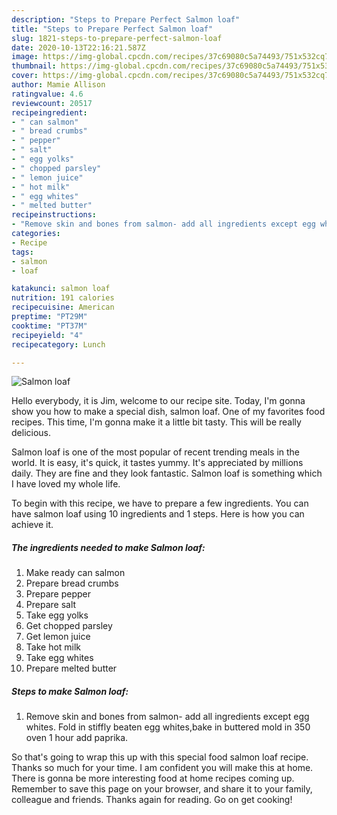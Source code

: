 ```yaml
---
description: "Steps to Prepare Perfect Salmon loaf"
title: "Steps to Prepare Perfect Salmon loaf"
slug: 1821-steps-to-prepare-perfect-salmon-loaf
date: 2020-10-13T22:16:21.587Z
image: https://img-global.cpcdn.com/recipes/37c69080c5a74493/751x532cq70/salmon-loaf-recipe-main-photo.jpg
thumbnail: https://img-global.cpcdn.com/recipes/37c69080c5a74493/751x532cq70/salmon-loaf-recipe-main-photo.jpg
cover: https://img-global.cpcdn.com/recipes/37c69080c5a74493/751x532cq70/salmon-loaf-recipe-main-photo.jpg
author: Mamie Allison
ratingvalue: 4.6
reviewcount: 20517
recipeingredient:
- " can salmon"
- " bread crumbs"
- " pepper"
- " salt"
- " egg yolks"
- " chopped parsley"
- " lemon juice"
- " hot milk"
- " egg whites"
- " melted butter"
recipeinstructions:
- "Remove skin and bones from salmon- add all ingredients except egg whites. Fold in stiffly beaten egg whites,bake in buttered mold in 350 oven 1 hour add paprika."
categories:
- Recipe
tags:
- salmon
- loaf

katakunci: salmon loaf 
nutrition: 191 calories
recipecuisine: American
preptime: "PT29M"
cooktime: "PT37M"
recipeyield: "4"
recipecategory: Lunch

---
```



![Salmon loaf](https://img-global.cpcdn.com/recipes/37c69080c5a74493/751x532cq70/salmon-loaf-recipe-main-photo.jpg)

Hello everybody, it is Jim, welcome to our recipe site. Today, I'm gonna show you how to make a special dish, salmon loaf. One of my favorites food recipes. This time, I'm gonna make it a little bit tasty. This will be really delicious.

Salmon loaf is one of the most popular of recent trending meals in the world. It is easy, it's quick, it tastes yummy. It's appreciated by millions daily. They are fine and they look fantastic. Salmon loaf is something which I have loved my whole life.




To begin with this recipe, we have to prepare a few ingredients. You can have salmon loaf using 10 ingredients and 1 steps. Here is how you can achieve it.

<!--inarticleads1-->

##### The ingredients needed to make Salmon loaf:

1. Make ready  can salmon
1. Prepare  bread crumbs
1. Prepare  pepper
1. Prepare  salt
1. Take  egg yolks
1. Get  chopped parsley
1. Get  lemon juice
1. Take  hot milk
1. Take  egg whites
1. Prepare  melted butter




<!--inarticleads2-->

##### Steps to make Salmon loaf:

1. Remove skin and bones from salmon- add all ingredients except egg whites. Fold in stiffly beaten egg whites,bake in buttered mold in 350 oven 1 hour add paprika.




So that's going to wrap this up with this special food salmon loaf recipe. Thanks so much for your time. I am confident you will make this at home. There is gonna be more interesting food at home recipes coming up. Remember to save this page on your browser, and share it to your family, colleague and friends. Thanks again for reading. Go on get cooking!
